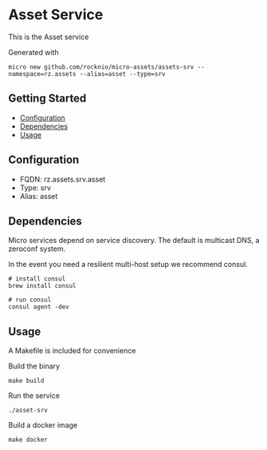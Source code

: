 # Asset Service

This is the Asset service

Generated with

```
micro new github.com/rocknio/micro-assets/assets-srv --namespace=rz.assets --alias=asset --type=srv
```

## Getting Started

- [Configuration](#configuration)
- [Dependencies](#dependencies)
- [Usage](#usage)

## Configuration

- FQDN: rz.assets.srv.asset
- Type: srv
- Alias: asset

## Dependencies

Micro services depend on service discovery. The default is multicast DNS, a zeroconf system.

In the event you need a resilient multi-host setup we recommend consul.

```
# install consul
brew install consul

# run consul
consul agent -dev
```

## Usage

A Makefile is included for convenience

Build the binary

```
make build
```

Run the service
```
./asset-srv
```

Build a docker image
```
make docker
```